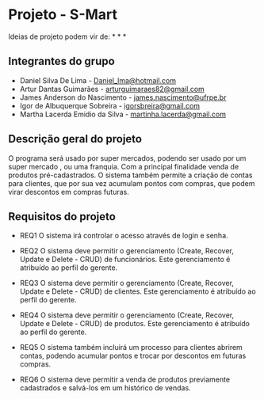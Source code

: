 # Projeto - S-Mart

Ideias de projeto podem vir de:
* 
*
*

## Integrantes do grupo
* Daniel Silva De Lima - Daniel_lma@hotmail.com
* Artur Dantas Guimarães - arturguimaraes82@gmail.com
* James Anderson do Nascimento - james.nascimento@ufrpe.br
* Igor de Albuquerque Sobreira - igorsbreira@gmail.com
* Martha Lacerda Emidio da Silva - martinha.lacerda@gmail.com

## Descrição geral do projeto

O programa será usado por super mercados, podendo ser usado por um super mercado , ou uma franquia. Com a principal finalidade venda de produtos pré-cadastrados. O sistema também permite a criação de contas para clientes, que por sua vez acumulam pontos com compras, que podem virar descontos em compras futuras.



## Requisitos do projeto

* REQ1 O sistema irá controlar o acesso através de login e senha.

* REQ2 O sistema deve permitir o gerenciamento (Create, Recover, Update e Delete - CRUD) de funcionários. Este gerenciamento é atribuído ao perfil do gerente.

* REQ3 O sistema deve permitir o gerenciamento (Create, Recover, Update e Delete - CRUD) de clientes. Este gerenciamento é atribuído ao perfil do gerente.

* REQ4 O sistema deve permitir o gerenciamento (Create, Recover, Update e Delete - CRUD) de produtos. Este gerenciamento é atribuído ao perfil do gerente.
 
* REQ5 O sistema também incluirá um processo para clientes abrirem contas, podendo acumular pontos e trocar por descontos em futuras compras.

* REQ6 O sistema deve permitir a venda de produtos previamente cadastrados e salvá-los em um histórico de vendas.
